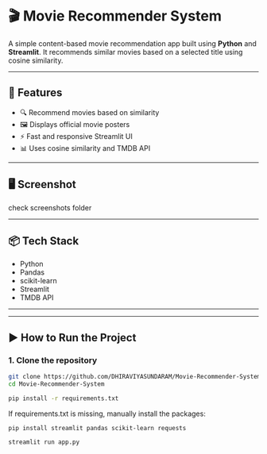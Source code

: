 # 🎬 Movie Recommender System

A simple content-based movie recommendation app built using **Python** and **Streamlit**. It recommends similar movies based on a selected title using cosine similarity.

---

## 🚀 Features

- 🔍 Recommend movies based on similarity
- 🖼️ Displays official movie posters
- ⚡ Fast and responsive Streamlit UI
- 📊 Uses cosine similarity and TMDB API

---

## 🖥️ Screenshot

check screenshots folder

---

## 📦 Tech Stack

- Python
- Pandas
- scikit-learn
- Streamlit
- TMDB API

---

---

## ▶️ How to Run the Project

### 1. **Clone the repository**

```bash
git clone https://github.com/DHIRAVIYASUNDARAM/Movie-Recommender-System.git
cd Movie-Recommender-System

pip install -r requirements.txt
```

If requirements.txt is missing, manually install the packages:
```
pip install streamlit pandas scikit-learn requests

streamlit run app.py
```
